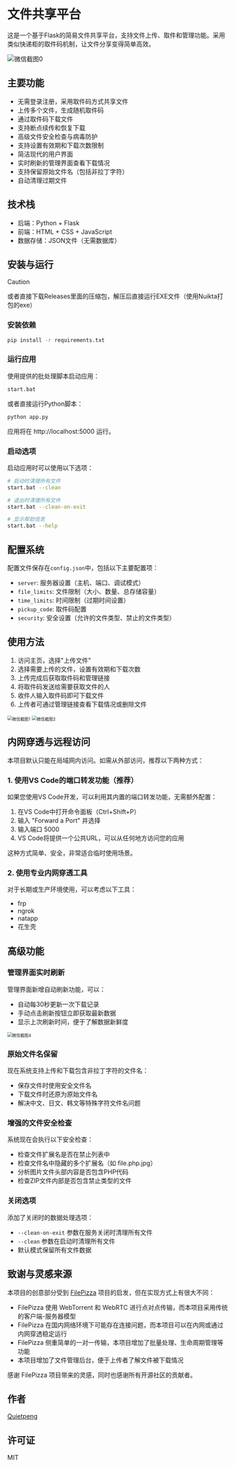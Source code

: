 # 文件共享平台

这是一个基于Flask的简易文件共享平台，支持文件上传、取件和管理功能。采用类似快递柜的取件码机制，让文件分享变得简单高效。

![微信截图0](./static/img/微信截图0.png)

## 主要功能

- 无需登录注册，采用取件码方式共享文件
- 上传多个文件，生成随机取件码
- 通过取件码下载文件
- 支持断点续传和恢复下载
- 高级文件安全检查与病毒防护
- 支持设置有效期和下载次数限制
- 简洁现代的用户界面
- 实时刷新的管理界面查看下载情况
- 支持保留原始文件名（包括非拉丁字符）
- 自动清理过期文件

## 技术栈

- 后端：Python + Flask
- 前端：HTML + CSS + JavaScript
- 数据存储：JSON文件（无需数据库）

## 安装与运行

> [!CAUTION]
>
> 或者直接下载Releases里面的压缩包，解压后直接运行EXE文件（使用Nuikta打包的exe）

### 安装依赖

```bash
pip install -r requirements.txt
```

### 运行应用

使用提供的批处理脚本启动应用：

```bash
start.bat
```

或者直接运行Python脚本：

```bash
python app.py
```

应用将在 http://localhost:5000 运行。

### 启动选项

启动应用时可以使用以下选项：

```bash
# 启动时清理所有文件
start.bat --clean

# 退出时清理所有文件
start.bat --clean-on-exit

# 显示帮助信息
start.bat --help
```

## 配置系统

配置文件保存在`config.json`中，包括以下主要配置项：

- `server`: 服务器设置（主机、端口、调试模式）
- `file_limits`: 文件限制（大小、数量、总存储容量）
- `time_limits`: 时间限制（过期时间设置）
- `pickup_code`: 取件码配置
- `security`: 安全设置（允许的文件类型、禁止的文件类型）

## 使用方法

1. 访问主页，选择"上传文件"
2. 选择需要上传的文件，设置有效期和下载次数
3. 上传完成后获取取件码和管理链接
4. 将取件码发送给需要获取文件的人
5. 收件人输入取件码即可下载文件
6. 上传者可通过管理链接查看下载情况或删除文件

<img src="./static/img/微信截图1.png" alt="微信截图1" style="zoom: 67%;" />

<img src="./static/img/微信截图2.png" alt="微信截图2" style="zoom: 67%;" />

## 内网穿透与远程访问

本项目默认只能在局域网内访问。如需从外部访问，推荐以下两种方式：

### 1. 使用VS Code的端口转发功能（推荐）

如果您使用VS Code开发，可以利用其内置的端口转发功能，无需额外配置：

1. 在VS Code中打开命令面板（Ctrl+Shift+P）
2. 输入 "Forward a Port" 并选择
3. 输入端口 5000
4. VS Code将提供一个公共URL，可以从任何地方访问您的应用

这种方式简单、安全，非常适合临时使用场景。

### 2. 使用专业内网穿透工具

对于长期或生产环境使用，可以考虑以下工具：
- frp
- ngrok
- natapp
- 花生壳

## 高级功能

### 管理界面实时刷新

管理界面新增自动刷新功能，可以：
- 自动每30秒更新一次下载记录
- 手动点击刷新按钮立即获取最新数据
- 显示上次刷新时间，便于了解数据新鲜度

<img src="./static/img/微信截图4.png" alt="微信截图4" style="zoom: 67%;" />

### 原始文件名保留

现在系统支持上传和下载包含非拉丁字符的文件名：
- 保存文件时使用安全文件名
- 下载文件时还原为原始文件名
- 解决中文、日文、韩文等特殊字符文件名问题

### 增强的文件安全检查

系统现在会执行以下安全检查：
- 检查文件扩展名是否在禁止列表中
- 检查文件名中隐藏的多个扩展名（如 file.php.jpg）
- 分析图片文件头部内容是否包含PHP代码
- 检查ZIP文件内部是否包含禁止类型的文件

### 关闭选项

添加了关闭时的数据处理选项：
- `--clean-on-exit` 参数在服务关闭时清理所有文件
- `--clean` 参数在启动时清理所有文件
- 默认模式保留所有文件数据

## 致谢与灵感来源

本项目的创意部分受到 [FilePizza](https://github.com/kern/filepizza) 项目的启发，但在实现方式上有很大不同：

- FilePizza 使用 WebTorrent 和 WebRTC 进行点对点传输，而本项目采用传统的客户端-服务器模型
- FilePizza 在国内网络环境下可能存在连接问题，而本项目可以在内网或通过内网穿透稳定运行
- FilePizza 侧重简单的一对一传输，本项目增加了批量处理、生命周期管理等功能
- 本项目增加了文件管理后台，便于上传者了解文件被下载情况

感谢 FilePizza 项目带来的灵感，同时也感谢所有开源社区的贡献者。

## 作者

[Quietpeng](https://github.com/Quietpeng)

## 许可证

MIT

